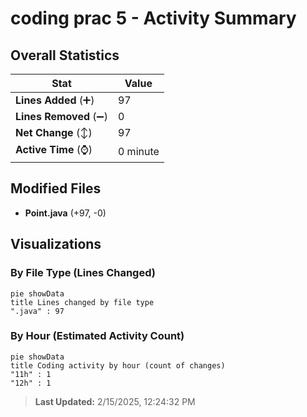 # coding prac 5 - Activity Summary 

## Overall Statistics

| Stat                   | Value                                                             |
| ---------------------- | ----------------------------------------------------------------- |
| **Lines Added** (➕)   | 97                                          |
| **Lines Removed** (➖) | 0                                        |
| **Net Change** (↕)    | 97                |
| **Active Time** (⌚)   | 0 minute |


## Modified Files
- **Point.java** (+97, -0)

## Visualizations

### By File Type (Lines Changed)

```mermaid
pie showData
title Lines changed by file type
".java" : 97
```

### By Hour (Estimated Activity Count)

```mermaid
pie showData
title Coding activity by hour (count of changes)
"11h" : 1
"12h" : 1
```


> **Last Updated:** 2/15/2025, 12:24:32 PM